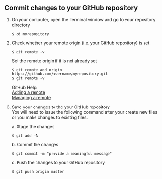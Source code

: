 ## Commit changes to your GitHub repository

1. On your computer, open the Terminal window and go to your repository directory
    ```console
    $ cd myrepository
    ```
2. Check whether your remote origin (i.e. your GitHub repository) is set
    ```console
    $ git remote -v
    ```
    Set the remote origin if it is not already set
    ```console
    $ git remote add origin https://github.com/username/myrepository.git
    $ git remote -v
    ```
    GitHub Help:    
    [Adding a remote](https://help.github.com/articles/adding-a-remote/)    
    [Managing a remote](https://help.github.com/categories/managing-remotes/)

3. Save your changes to the your GitHub repository   
    You will need to issue the following command after your create new files or you make changes to existing files.

    a. Stage the changes
    ```console
    $ git add -A
    ```
    b. Commit the changes
    ```console
    $ git commit -m "provide a meaningful message"
    ```
    c. Push the changes to your GitHub repository
    ```console
    $ git push origin master
    ```
